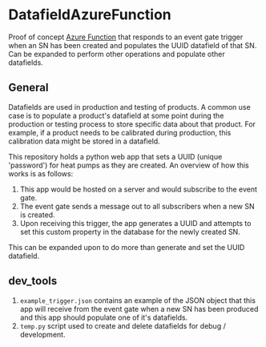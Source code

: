 # DatafieldAzureFunction
Proof of concept [Azure Function](https://learn.microsoft.com/en-us/azure/azure-functions/create-first-function-vs-code-python?pivots=python-mode-configuration) that responds to an event gate trigger when an SN has been created and populates the UUID datafield of that SN. Can be expanded to perform other operations and populate other datafields.

## General
Datafields are used in production and testing of products. A common use case is to populate a product's datafield at some point during the production or testing process to store specific data about that product. For example, if a product needs to be calibrated during production, this calibration data might be stored in a datafield. 

This repository holds a python web app that sets a UUID (unique 'password') for heat pumps as they are created. An overview of how this works is as follows:
1. This app would be hosted on a server and would subscribe to the event gate.
2. The event gate sends a message out to all subscribers when a new SN is created.
3. Upon receiving this trigger, the app generates a UUID and attempts to set this custom property in the database for the newly created SN.

This can be expanded upon to do more than generate and set the UUID datafield.

## dev_tools
1. `example_trigger.json` contains an example of the JSON object that this app will receive from the event gate when a new SN has been produced and this app should populate one of it's datafields.
2. `temp.py` script used to create and delete datafields for debug / development.

